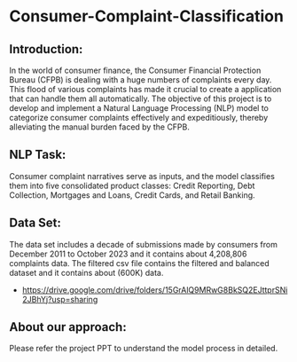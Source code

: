 # Consumer-Complaint-Classification
## Introduction:
In the world of consumer finance, the Consumer Financial Protection Bureau (CFPB) is dealing with a huge numbers of complaints every day. This flood of various complaints has made it crucial to create a application that can handle them all automatically. The objective of this project is to develop and implement a Natural Language Processing (NLP) model to categorize consumer complaints effectively and expeditiously, thereby alleviating the manual burden faced by the CFPB.

## NLP Task:
Consumer complaint narratives serve as inputs, and the model classifies them into five consolidated product classes: Credit Reporting, Debt Collection, Mortgages and Loans, Credit Cards, and Retail Banking.

## Data Set:
The data set includes a decade of submissions made by consumers from December 2011 to October 2023 and it contains about 4,208,806 complaints data.
The filtered csv file contains the filtered and balanced dataset and it contains about (600K) data.
- https://drive.google.com/drive/folders/15GrAlQ9MRwG8BkSQ2EJttprSNi2JBhYj?usp=sharing

## About our approach:
Please refer the project PPT to understand the model process in detailed.
